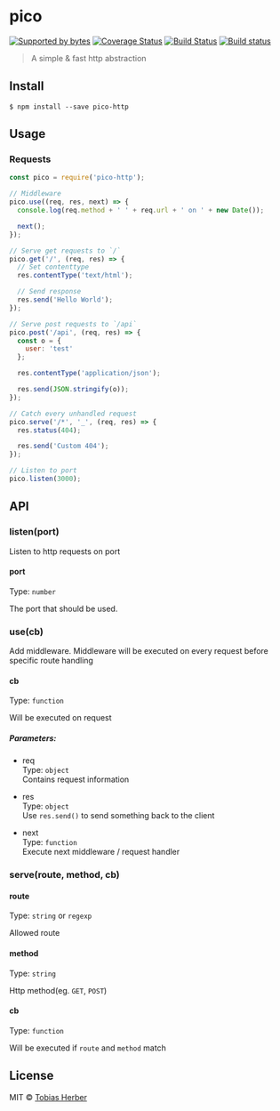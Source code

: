 # pico

[![Supported by bytes](http://art.bytes.gq/badge.svg)](https://bytes.gq) [![Coverage Status](https://coveralls.io/repos/github/tobihrbr/pico/badge.svg?branch=master)](https://coveralls.io/github/tobihrbr/pico?branch=master) [![Build Status](https://travis-ci.org/tobihrbr/pico.svg?branch=master)](https://travis-ci.org/tobihrbr/pico) [![Build status](https://ci.appveyor.com/api/projects/status/f5tb1gt3ci231n4l?svg=true)](https://ci.appveyor.com/project/tobihrbr/pico)

> A simple &amp; fast http abstraction

## Install

```
$ npm install --save pico-http
```

## Usage
### Requests
```js
const pico = require('pico-http');

// Middleware
pico.use((req, res, next) => {
  console.log(req.method + ' ' + req.url + ' on ' + new Date());

  next();
});

// Serve get requests to `/`
pico.get('/', (req, res) => {
  // Set contenttype
  res.contentType('text/html');

  // Send response
  res.send('Hello World');
});

// Serve post requests to `/api`
pico.post('/api', (req, res) => {
  const o = {
    user: 'test'
  };

  res.contentType('application/json');

  res.send(JSON.stringify(o));
});

// Catch every unhandled request
pico.serve('/*', '_', (req, res) => {
  res.status(404);

  res.send('Custom 404');
});

// Listen to port
pico.listen(3000);
```

## API
### listen(port)
Listen to http requests on port

#### port
Type: `number`

The port that should be used.

### use(cb)
Add middleware. Middleware will be executed on every request before specific route handling

#### cb
Type: `function`

Will be executed on request
##### Parameters:
- req <br> Type: `object` <br> Contains request information

- res <br> Type: `object` <br> Use `res.send()` to send something back to the client

- next <br> Type: `function` <br> Execute next middleware / request handler

### serve(route, method, cb)
#### route
Type: `string` or `regexp`

Allowed route

#### method
Type: `string`

Http method(eg. `GET`, `POST`)

#### cb
Type: `function`

Will be executed if `route` and `method` match

## License

MIT © [Tobias Herber](https://tobihrbr.com)
